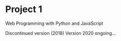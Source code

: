 # Project 1

Web Programming with Python and JavaScript

Discontinued version (2018)
Version 2020 ongoing... 
